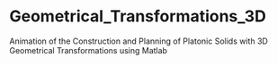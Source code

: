 # Geometrical_Transformations_3D
Animation of the Construction and Planning of Platonic Solids with 3D Geometrical Transformations using Matlab
